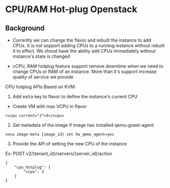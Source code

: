 # CPU/RAM Hot-plug Openstack

## Background

- Currently we can change the flavor and rebuilt the instance to add CPUs. It is not sopport adding CPUs to a running instance without rebuilt it to effect. We shoud have the ability add CPUs immediately without instance's state is changed

- vCPU, RAM hotplug feature support remove downtime when we need to change CPUs or RAM of an instance. More than it's support increase quality of service we provide

CPU hotplug APIs Based on KVM:

1. Add extra key to flavor to define the instance's current CPU

- Create VM with max VCPU in flavor

```
<vcpu current="2">4</vcpu>
```

2. Set metadata of the image if image has installed qemu-guest-agent.

```
nova image-meta {image_id} set hw_qemu_agent=yes
```

3. Provide the API of setting the new CPU of the instance

Ex: POST v2/{tenant_id}/servers/{server_id}/action

```
{
    "cpu_hotplug": {
        "vcpu": 3
    }
}
```
